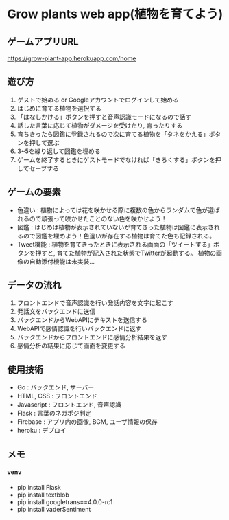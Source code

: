 # Grow plants web app(植物を育てよう)

## ゲームアプリURL
https://grow-plant-app.herokuapp.com/home

## 遊び方
1. ゲストで始める or Googleアカウントでログインして始める
2. はじめに育てる植物を選択する
3. 「はなしかける」ボタンを押すと音声認識モードになるので話す
4. 話した言葉に応じて植物がダメージを受けたり, 育ったりする
5. 育ちきったら図鑑に登録されるので次に育てる植物を「タネをかえる」ボタンを押して選ぶ
6. 3~5を繰り返して図鑑を埋める
7. ゲームを終了するときにゲストモードでなければ「きろくする」ボタンを押してセーブする

## ゲームの要素
* 色違い : 植物によっては花を咲かせる際に複数の色からランダムで色が選ばれるので頑張って咲かせたことのない色を咲かせよう！
* 図鑑 : はじめは植物が表示されていないが育てきった植物は図鑑に表示されるので図鑑を埋めよう！色違いが存在する植物は育てた色も記録される。
* Tweet機能 : 植物を育てきったときに表示される画面の「ツイートする」ボタンを押すと, 育てた植物が記入された状態でTwitterが起動する。 植物の画像の自動添付機能は未実装…

## データの流れ
1. フロントエンドで音声認識を行い発話内容を文字に起こす
2. 発話文をバックエンドに送信
3. バックエンドからWebAPIにテキストを送信する
4. WebAPIで感情認識を行いバックエンドに返す
5. バックエンドからフロントエンドに感情分析結果を返す
6. 感情分析の結果に応じて画面を変更する


## 使用技術
* Go : バックエンド, サーバー
* HTML, CSS : フロントエンド
* Javascript : フロントエンド, 音声認識
* Flask : 言葉のネガポジ判定
* Firebase : アプリ内の画像, BGM, ユーザ情報の保存
* heroku : デプロイ

## メモ
#### venv
- pip install Flask
- pip install textblob
- pip install googletrans==4.0.0-rc1
- pip install vaderSentiment
